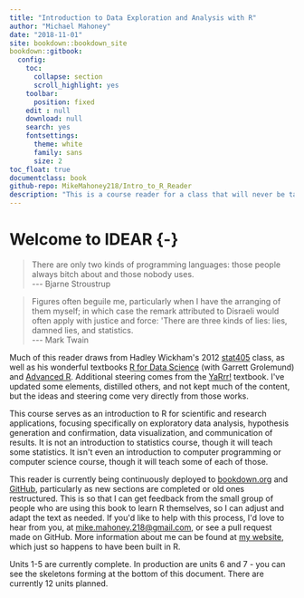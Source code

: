 ```yaml
---
title: "Introduction to Data Exploration and Analysis with R"
author: "Michael Mahoney"
date: "2018-11-01"
site: bookdown::bookdown_site
bookdown::gitbook:
  config:
    toc:
      collapse: section
      scroll_highlight: yes
    toolbar:
      position: fixed
    edit : null
    download: null
    search: yes
    fontsettings:
      theme: white
      family: sans
      size: 2
toc_float: true
documentclass: book
github-repo: MikeMahoney218/Intro_to_R_Reader
description: "This is a course reader for a class that will never be taught. Hopefully it helps you nonetheless."
---
```


# Welcome to IDEAR {-}

> There are only two kinds of programming languages: those people always bitch about and those nobody uses.  
> --- Bjarne Stroustrup  

>Figures often beguile me, particularly when I have the arranging of them myself; in which case the remark attributed to Disraeli would often apply with justice and force: 'There are three kinds of lies: lies, damned lies, and statistics.  
> --- Mark Twain

Much of this reader draws from Hadley Wickham's 2012 [stat405](http://stat405.had.co.nz/) class, as well as his wonderful textbooks [R for Data Science](http://r4ds.had.co.nz/index.html) (with Garrett Grolemund) and [Advanced R](https://adv-r.hadley.nz/index.html). Additional steering comes from the [YaRrr!](https://bookdown.org/ndphillips/YaRrr/) textbook. I've updated some elements, distilled others, and not kept much of the content, but the ideas and steering come very directly from those works.

This course serves as an introduction to R for scientific and research applications, focusing specifically on exploratory data analysis, hypothesis generation and confirmation, data visualization, and communication of results. It is not an introduction to statistics course, though it will teach some statistics. It isn't even an introduction to computer programming or computer science course, though it will teach some of each of those. 

This reader is currently being continuously deployed to  [bookdown.org](https://bookdown.org/connect/#/apps/2008/access) and [GitHub](https://github.com/mikemahoney218/Intro_to_R_Reader), particularly as new sections are completed or old ones restructured. This is so that I can get feedback from the small group of people who are using this book to learn R themselves, so I can adjust and adapt the text as needed. If you'd like to help with this process, I'd love to hear from you, at <mike.mahoney.218@gmail.com>, or see a pull request made on GitHub. More information about me can be found at [my website](https://www.mikemahoney218.com), which just so happens to have been built in R.

Units 1-5 are currently complete. In production are units 6 and 7 - you can see the skeletons forming at the bottom of this document. There are currently 12 units planned.
